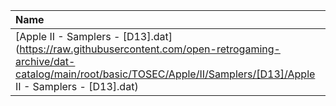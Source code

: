 |Name|Size|
|:---|---:|
|[Apple II - Samplers - [D13].dat](https://raw.githubusercontent.com/open-retrogaming-archive/dat-catalog/main/root/basic/TOSEC/Apple/II/Samplers/[D13]/Apple II - Samplers - [D13].dat)|977|
